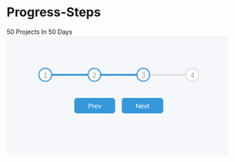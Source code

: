 # Progress-Steps
50 Projects In 50 Days
<img src="https://github.com/ilginkosansu/Progress-Steps/blob/main/00202.png" width="auto">
